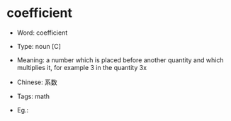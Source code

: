 # coefficient

- Word: coefficient

- Type: noun [C]
- Meaning: a number which is placed before another quantity and which multiplies it, for example 3 in the quantity 3x
- Chinese: 系数
- Tags: math
- Eg.: 

